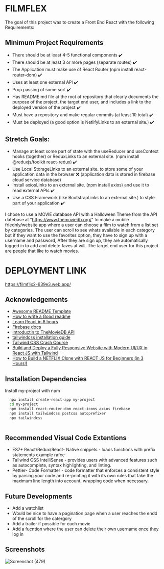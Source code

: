 
# FILMFLEX
The goal of this project was to create a Front End React with the following Requirements:

## Minimum Project Requirements
- There should be at least 4-5 functional components ✔️ 
- There should be at least 3 or more pages (separate routes) ✔️
- The Application must make use of React Router (npm install react-router-dom) ✔️
- Uses at least one external API ✔️
- Prop passing of some sort ✔️
- Has README.md file at the root of repository that clearly documents the purpose of the project, the target end user, and includes a link to the deployed version of the project ✔️
- Must have a repository and make regular commits (at least 10 total) ✔️
- Must be deployed (a good option is NetlifyLinks to an external site.) ✔️
 

## Stretch Goals:
- Manage at least some part of state with the useReducer and useContext hooks (together) or ReduxLinks to an external site. (npm install @reduxjs/toolkit react-redux) ✔️ 
- Use Local StorageLinks to an external site. to store some of your application data in the browser ❌ (application data is stored in firebase cloud service database)
- Install axiosLinks to an external site. (npm install axios) and use it to read external APIs ✔️
- Use a CSS Framework (like BootstrapLinks to an external site.) to style part of your application ✔️

I chose to use a MOVIE database API with a Halloween Theme from the API datebase at "https://www.themoviedb.org/"
to make a mobile friednly/website app where a user can choose a film to watch from a list 
set by categories. The user can scroll to see whats available in each category but if they
want to use the favorites option, they have to sign up with a username and password, After they are sign up, they are automatically logged in to add and delete faves at will. The target end user for this project are people that like to watch movies. 

# DEPLOYMENT LINK
https://filmflix2-639e3.web.app/

## Acknowledgements

 - [Awesome README Template](https://readme.so/editor)
 - [How to write a Good readme](https://bulldogjob.com/news/449-how-to-write-a-good-readme-for-your-github-project)
 - [Learn React in  8 hours](https://www.youtube.com/watch?v=f55qeKGgB_M)
 - [Firebase docs](https://firebase.google.com/)
 - [Introductin to TheMovieDB API](https://www.youtube.com/watch?v=bpHtxx_wmqw)
 - [tailwindcss installation guide](https://tailwindcss.com/docs/guides/create-react-app)
 - [Tailwind CSS Crash Course](https://www.youtube.com/watch?v=UBOj6rqRUME)
 - [Build and Deploy a Fully Responsive Website with Modern UI/UX in React JS with Tailwind](https://www.youtube.com/watch?v=_oO4Qi5aVZs)
 - [How to Build a NETFLIX Clone with REACT JS for Beginners (in 3 Hours!)](https://www.youtube.com/watch?v=XtMThy8QKqU)






## Installation Dependencies

Install my-project with npm

```bash
  npx install create-react-app my-project
  cd my-project
  npm install react-router-dom react-icons axios firebase
  npm install tailwindcss postcss autoprefixer
  npx tailwindcss 
  
```
## Recommended Visual Code Extentions
- ES7+ React/Redux/React- Native snippets - loads functions with prefix statements example rafce
- Tailwind CSS IntelliSense - provides users with advanced features such as autocomplete, syntax highlighting, and linting.
- Pettier- Code Formatter - code formatter that enforces a consistent style by parsing your code and re-printing it with its own rules that take the maximum line length into account, wrapping code when necessary.

## Future Developments
- Add a watchlist 
- Would be nice to have a pagination page when a user reaches the endd of the scroll for the catergory
- Add a trailer if possible for each movie
- Add a fucntion where the user can delete their own username once they log in 
    
## Screenshots



![Screenshot (479)](https://user-images.githubusercontent.com/110546643/198922710-d0df743d-8176-4656-a0ec-3928ef1061af.png)

